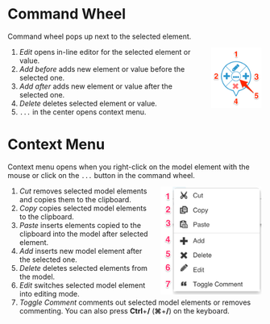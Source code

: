 # Command Wheel
Command wheel pops up next to the selected element.

<img style="float:right; margin-left: 20px; max-width: 100px" src="../img/CommandWheel.png"></img>

1. *Edit* opens in-line editor for the selected element or value.
2. *Add before* adds new element or value before the selected one.
3. *Add after* adds new element or value after the selected one.
4. *Delete* deletes selected element or value.
5. `...` in the center opens context menu.

# Context Menu

Context menu opens when you right-click on the model element with the mouse or click on the `...` button in the command wheel.

<img style="float:right; margin-left: 20px; max-width: 200px" src="../img/ContextMenu.png"></img>

1. *Cut* removes selected model elements and copies them to the clipboard.
2. *Copy* copies selected model elements to the clipboard.
3. *Paste* inserts elements copied to the clipboard into the model after selected element.
4. *Add* inserts new model element after the selected one.
5. *Delete* deletes selected elements from the model.
6. *Edit* switches selected model element into editing mode.
7. *Toggle Comment* comments out selected model elements or removes commenting. You can also press **Ctrl**+**/** (**&#8984;**+**/**) on the keyboard.
